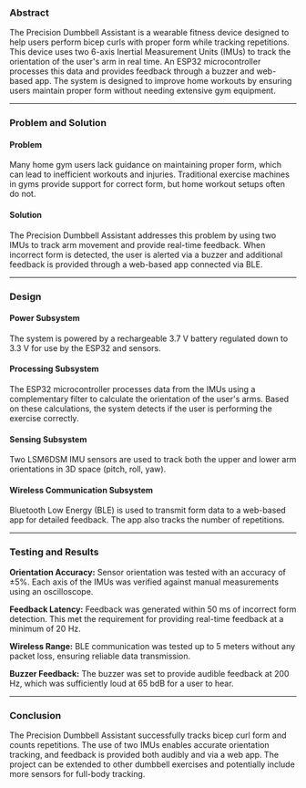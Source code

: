 ### Abstract

The Precision Dumbbell Assistant is a wearable fitness device designed to help users perform bicep curls with proper form while tracking repetitions. This device uses two 6-axis Inertial Measurement Units (IMUs) to track the orientation of the user's arm in real time. An ESP32 microcontroller processes this data and provides feedback through a buzzer and web-based app. The system is designed to improve home workouts by ensuring users maintain proper form without needing extensive gym equipment.

---

### Problem and Solution

#### Problem

Many home gym users lack guidance on maintaining proper form, which can lead to inefficient workouts and injuries. Traditional exercise machines in gyms provide support for correct form, but home workout setups often do not.

#### Solution

The Precision Dumbbell Assistant addresses this problem by using two IMUs to track arm movement and provide real-time feedback. When incorrect form is detected, the user is alerted via a buzzer and additional feedback is provided through a web-based app connected via BLE.

---

### Design

#### Power Subsystem

The system is powered by a rechargeable 3.7 V battery regulated down to 3.3 V for use by the ESP32 and sensors.

#### Processing Subsystem

The ESP32 microcontroller processes data from the IMUs using a complementary filter to calculate the orientation of the user's arms. Based on these calculations, the system detects if the user is performing the exercise correctly.

#### Sensing Subsystem

Two LSM6DSM IMU sensors are used to track both the upper and lower arm orientations in 3D space (pitch, roll, yaw).

#### Wireless Communication Subsystem

Bluetooth Low Energy (BLE) is used to transmit form data to a web-based app for detailed feedback. The app also tracks the number of repetitions.

---

### Testing and Results

**Orientation Accuracy:** Sensor orientation was tested with an accuracy of ±5%. Each axis of the IMUs was verified against manual measurements using an oscilloscope.

**Feedback Latency:** Feedback was generated within 50 ms of incorrect form detection. This met the requirement for providing real-time feedback at a minimum of 20 Hz.

**Wireless Range:** BLE communication was tested up to 5 meters without any packet loss, ensuring reliable data transmission.

**Buzzer Feedback:** The buzzer was set to provide audible feedback at 200 Hz, which was sufficiently loud at 65 bdB for a user to hear.

---

### Conclusion

The Precision Dumbbell Assistant successfully tracks bicep curl form and counts repetitions. The use of two IMUs enables accurate orientation tracking, and feedback is provided both audibly and via a web app. The project can be extended to other dumbbell exercises and potentially include more sensors for full-body tracking. 
